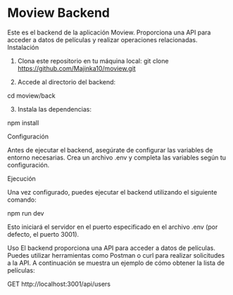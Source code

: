 # Moview Backend
Este es el backend de la aplicación Moview. Proporciona una API para acceder a datos de películas y realizar operaciones relacionadas.
Instalación
1. Clona este repositorio en tu máquina local:
git clone https://github.com/Majinka10/moview.git

2. Accede al directorio del backend:

cd moview/back

3. Instala las dependencias:

npm install

Configuración

Antes de ejecutar el backend, asegúrate de configurar las variables de entorno necesarias. Crea un archivo .env y completa las variables según tu configuración.

Ejecución

Una vez configurado, puedes ejecutar el backend utilizando el siguiente comando:

npm run dev

Esto iniciará el servidor en el puerto especificado en el archivo .env (por defecto, el puerto 3001).

Uso
El backend proporciona una API para acceder a datos de películas. Puedes utilizar herramientas como Postman o curl para realizar solicitudes a la API. A continuación se muestra un ejemplo de cómo obtener la lista de películas:

GET http://localhost:3001/api/users